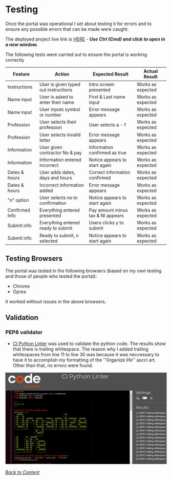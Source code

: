 # Testing

Once the portal was operational I set about testing it for errors and to ensure any possible errors that can be made were caught.

The deployed project live link is [HERE](https://organized-life-a4f96feabeb5.herokuapp.com/) - ***Use Ctrl (Cmd) and click to open in a new window.*** 


The following tests were carried out to ensure the portal is working correctly

| **Feature**   | **Action**                    | **Expected Result**          | **Actual Result** |
| ------------- | ----------------------------- | ---------------------------- | ----------------- |
| Instructions | User is given typed out instructions | Intro screen presented | Works as expected |
| Name input | User is asked to enter their name | First & Last name input| Works as expected | 
| Name input | User inputs symbol or number | Error message appears | Works as expected | 
| Profession | User selects their profession | User selects a - f | Works as expected | 
| Profession | User selects invalid letter | Error message appears | Works as expected | 
| Information | User given contractor No & pay | Information confirmed as true | Works as expected |
| Information | Information entered incorrect | Notice appears to start again | Works as expected |
| Dates & hours | User adds dates, days and hours | Correct information confirmed | Works as expected |
| Dates & hours | Incorrect information added | Error message appears | Works as expected |
| "n" option  | User selects no to confirmation | Notice appears to start again | Works as expected |
| Confirmed Info | Everything entered presented | Pay amount minus tax & NI appears | Works as expected |
| Submit info | Everything entered ready to submit | Users clicks y to submit | Works as expected |
| Submit info | Ready to submit, n selected | Notice appears to start again | Works as expected |

## Testing Browsers
The portal was tested in the following browsers (based on my own testing and those of people who tested the portal):

- Chrome
- Oprea

It worked without issues in the above browsers.


## Validation

### PEP8 validator 

* [CI Python Linter](https://pep8ci.herokuapp.com/) was used to validate the python code. The results show that there is trailing whitespace. The reason why I added trailing whitespaces from line 11 to line 30 was because it was neccessary to have it to accomplish my formatting of the ''Organize life'' ascci art.
Other than that, no errors were found.

![x](documentation/images/pep8.png)





*<span style="color: blue;">[Back to Content](#content)</span>*
